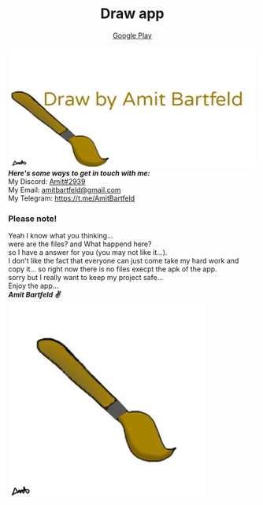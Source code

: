 <h1 align="center">Draw app</h1>
<p align="center"><a href="https://play.google.com/store/apps/details?id=com.Draw.amitbartfeld">Google Play</a></p>

[![](https://github.com/amitbartfeld/Draw/blob/master/asset/Draw%20app%20poster.png)](https://play.google.com/store/apps/details?id=com.Draw.amitbartfeld)
***Here's some ways to get in touch with me:***</br>
My Discord: [Amit#2939](https://discord.com/channels/@me/257775386870415360 "Amit#2939") </br>
My Email: [amitbartfeld@gmail.com](mailto:amitbartfeld@gmail.com "amitbartfeld@gmail.com")</br>
My Telegram: https://t.me/AmitBartfeld</br>
### Please note!
Yeah I know what you thinking... </br>
were are the files? and What happend here? </br>
so I have a answer for you (you may not like it...). </br>
I don't like the fact that everyone can just come take my hard work and copy it... so right now there is no files execpt the apk of the app. </br>
sorry but I really want to keep my project safe... </br>
Enjoy the app... </br> 
***Amit Bartfeld :v:***</br>
[![](https://github.com/amitbartfeld/Draw/blob/master/asset/Draw%20app.png)](https://play.google.com/store/apps/details?id=com.Draw.amitbartfeld)
